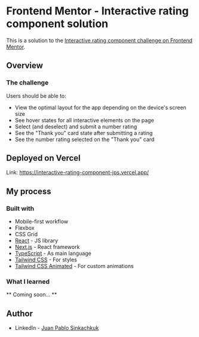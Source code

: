 # Frontend Mentor - Interactive rating component solution

This is a solution to the [Interactive rating component challenge on Frontend Mentor](https://www.frontendmentor.io/challenges/interactive-rating-component-koxpeBUmI).

## Overview

### The challenge

Users should be able to:

- View the optimal layout for the app depending on the device's screen size
- See hover states for all interactive elements on the page
- Select (and deselect) and submit a number rating
- See the "Thank you" card state after submitting a rating
- See the number rating selected on the "Thank you" card

## Deployed on Vercel
Link: https://interactive-rating-component-jps.vercel.app/

## My process

### Built with

- Mobile-first workflow
- Flexbox
- CSS Grid
- [React](https://reactjs.org/) - JS library
- [Next.js](https://nextjs.org/) - React framework
- [TypeScript](https://www.typescriptlang.org/) - As main language
- [Tailwind CSS](https://tailwindcss.com/) - For styles
- [Tailwind CSS Animated](https://www.tailwindcss-animated.com/) - For custom animations

### What I learned

** Coming soon... **

## Author

- LinkedIn - [Juan Pablo Sinkachkuk](https://www.linkedin.com/in/juanps94/)
